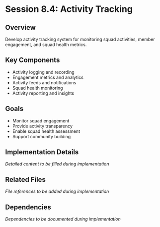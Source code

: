 # Session 8.4: Activity Tracking

## Overview
Develop activity tracking system for monitoring squad activities, member engagement, and squad health metrics.

## Key Components
- Activity logging and recording
- Engagement metrics and analytics
- Activity feeds and notifications
- Squad health monitoring
- Activity reporting and insights

## Goals
- Monitor squad engagement
- Provide activity transparency
- Enable squad health assessment
- Support community building

## Implementation Details
*Detailed content to be filled during implementation*

## Related Files
*File references to be added during implementation*

## Dependencies
*Dependencies to be documented during implementation*